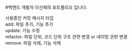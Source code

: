 #백엔드 개발자 이신제의 포트폴리오 입니다.

사용중인 커밋 메시지 타입  
add: 파일 추가, 기능 추가  
update: 기능 수정   
refactor: 파일 단위, 코드 단위 구조 관련 변경 or 네이밍 관련 변경  
remove: 파일 삭제, 기능 삭제